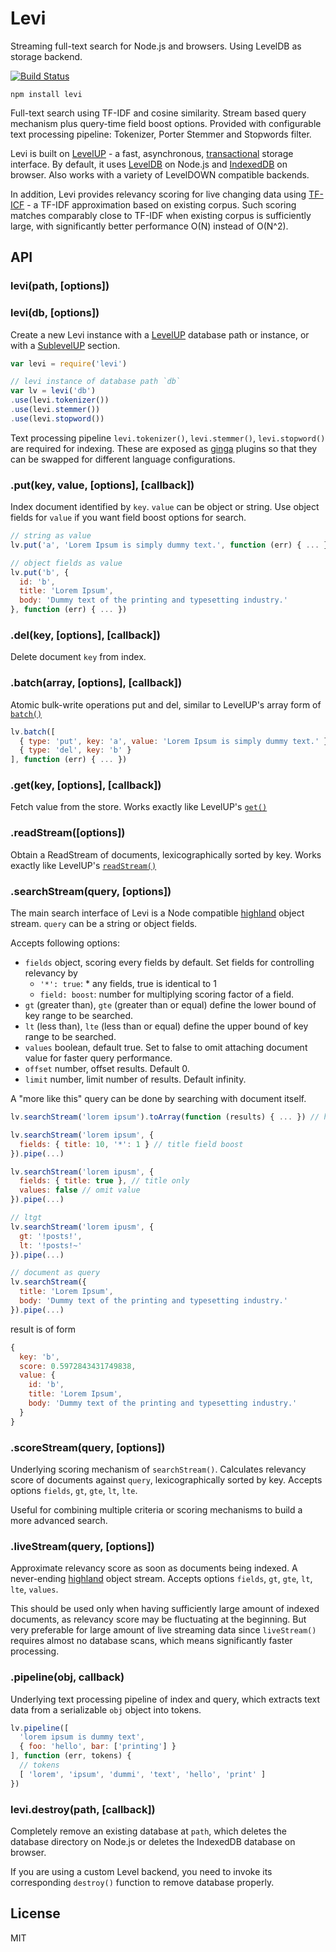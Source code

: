# Levi

Streaming full-text search for Node.js and browsers. Using LevelDB as storage backend.

[![Build Status](https://travis-ci.org/cshum/levi.svg?branch=master)](https://travis-ci.org/cshum/levi)

```
npm install levi
```

Full-text search using TF-IDF and cosine similarity. 
Stream based query mechanism plus query-time field boost options. 
Provided with configurable text processing pipeline: Tokenizer, Porter Stemmer and Stopwords filter.

Levi is built on [LevelUP](https://github.com/Level/levelup) - a fast, asynchronous, 
[transactional](https://github.com/cshum/level-transactions/) storage interface.
By default, it uses [LevelDB](https://github.com/Level/leveldown) on Node.js and [IndexedDB](https://github.com/maxogden/level.js) on browser. 
Also works with a variety of LevelDOWN compatible backends.

In addition, Levi provides relevancy scoring for live changing data using [TF-ICF](http://cda.ornl.gov/publications/ICMLA06.pdf) - a TF-IDF approximation based on existing corpus.
Such scoring matches comparably close to TF-IDF when existing corpus is sufficiently large,
with significantly better performance O(N) instead of O(N^2).

## API

### levi(path, [options])
### levi(db, [options])

Create a new Levi instance with a [LevelUP](https://github.com/Level/levelup#ctor) database path or instance,
or with a [SublevelUP](https://github.com/cshum/sublevelup) section.

```js
var levi = require('levi')

// levi instance of database path `db`
var lv = levi('db') 
.use(levi.tokenizer())
.use(levi.stemmer())
.use(levi.stopword())

```

Text processing pipeline `levi.tokenizer()`, `levi.stemmer()`, `levi.stopword()` are required for indexing.
These are exposed as [ginga](https://github.com/cshum/ginga) plugins so that they can be swapped for different language configurations.

### .put(key, value, [options], [callback])

Index document identified by `key`. `value` can be object or string.
Use object fields for `value` if you want field boost options for search.

```js
// string as value
lv.put('a', 'Lorem Ipsum is simply dummy text.', function (err) { ... })

// object fields as value
lv.put('b', {
  id: 'b',
  title: 'Lorem Ipsum',
  body: 'Dummy text of the printing and typesetting industry.'
}, function (err) { ... })
```

### .del(key, [options], [callback])
Delete document `key` from index.

### .batch(array, [options], [callback])
Atomic bulk-write operations put and del, 
similar to LevelUP's array form of [`batch()`](https://github.com/Level/levelup#batch)

```js
lv.batch([
  { type: 'put', key: 'a', value: 'Lorem Ipsum is simply dummy text.' },
  { type: 'del', key: 'b' }
], function (err) { ... })
```

### .get(key, [options], [callback])
Fetch value from the store. Works exactly like LevelUP's [`get()`](https://github.com/Level/levelup#get)

### .readStream([options])
Obtain a ReadStream of documents, lexicographically sorted by key.
Works exactly like LevelUP's [`readStream()`](https://github.com/Level/levelup#dbcreatereadstreamoptions)

### .searchStream(query, [options])
The main search interface of Levi is a Node compatible [highland](http://highlandjs.org/) object stream.
`query` can be a string or object fields. 

Accepts following options:
* `fields` object, scoring every fields by default. Set fields for controlling relevancy by
  * `'*': true`: * any fields, true is identical to 1
  * `field: boost`: number for multiplying scoring factor of a field.
* `gt` (greater than), `gte` (greater than or equal) define the lower bound of key range to be searched.
* `lt` (less than), `lte` (less than or equal) define the upper bound of key range to be searched.
* `values` boolean, default true. Set to false to omit attaching document value for faster query performance.
* `offset` number, offset results. Default 0.
* `limit` number, limit number of results. Default infinity.

A "more like this" query can be done by searching with document itself.

```js
lv.searchStream('lorem ipsum').toArray(function (results) { ... }) // highland method

lv.searchStream('lorem ipsum', {
  fields: { title: 10, '*': 1 } // title field boost
}).pipe(...)

lv.searchStream('lorem ipusm', {
  fields: { title: true }, // title only
  values: false // omit value
}).pipe(...)

// ltgt
lv.searchStream('lorem ipusm', {
  gt: '!posts!',
  lt: '!posts!~'
}).pipe(...)

// document as query
lv.searchStream({ 
  title: 'Lorem Ipsum',
  body: 'Dummy text of the printing and typesetting industry.'
}).pipe(...)

```

result is of form

```js
{
  key: 'b',
  score: 0.5972843431749838,
  value: { 
    id: 'b',
    title: 'Lorem Ipsum',
    body: 'Dummy text of the printing and typesetting industry.'
  } 
}
```

### .scoreStream(query, [options])

Underlying scoring mechanism of `searchStream()`. Calculates relevancy score of documents against `query`, lexicographically sorted by key.
Accepts options `fields`, `gt`, `gte`, `lt`, `lte`.

Useful for combining multiple criteria or scoring mechanisms to build a more advanced search.

### .liveStream(query, [options])

Approximate relevancy score as soon as documents being indexed. 
A never-ending [highland](http://highlandjs.org/) object stream.
Accepts options `fields`, `gt`, `gte`, `lt`, `lte`, `values`.

This should be used only when having sufficiently large amount of indexed documents, as relevancy score may be fluctuating at the beginning.
But very preferable for large amount of live streaming data since `liveStream()` requires almost no database scans, which means significantly faster processing.

### .pipeline(obj, callback)

Underlying text processing pipeline of index and query, which extracts text data from a serializable `obj` object into tokens.

```js
lv.pipeline([
  'lorem ipsum is dummy text', 
  { foo: 'hello', bar: ['printing'] }
], function (err, tokens) {
  // tokens
  [ 'lorem', 'ipsum', 'dummi', 'text', 'hello', 'print' ]
})
```

### levi.destroy(path, [callback])

Completely remove an existing database at `path`, 
which deletes the database directory on Node.js
or deletes the IndexedDB database on browser.

If you are using a custom Level backend, you need to invoke its corresponding `destroy()` function to remove database properly.

## License

MIT
